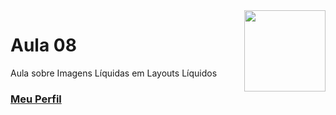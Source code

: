 <img align="right" src="../../img/css.png" width="130"/>

# Aula 08

Aula sobre Imagens Líquidas em Layouts Líquidos


### [Meu Perfil](http://phstefen.github.io/)